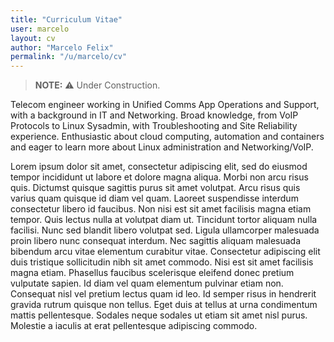 ```yaml
---
title: "Curriculum Vitae"
user: marcelo
layout: cv
author: "Marcelo Felix"
permalink: "/u/marcelo/cv"
---
```


> **NOTE:** :warning: Under Construction.


Telecom engineer working in Unified Comms App Operations and Support, with a background in IT and Networking.
Broad knowledge, from VoIP Protocols to Linux Sysadmin, with Troubleshooting and Site Reliability experience.
Enthusiastic about cloud computing, automation and containers and eager to learn more about Linux administration and Networking/VoIP.

Lorem ipsum dolor sit amet, consectetur adipiscing elit, sed do eiusmod tempor incididunt ut labore et dolore magna aliqua. Morbi non arcu risus quis. Dictumst quisque sagittis purus sit amet volutpat. Arcu risus quis varius quam quisque id diam vel quam. Laoreet suspendisse interdum consectetur libero id faucibus. Non nisi est sit amet facilisis magna etiam tempor. Quis lectus nulla at volutpat diam ut. Tincidunt tortor aliquam nulla facilisi. Nunc sed blandit libero volutpat sed. Ligula ullamcorper malesuada proin libero nunc consequat interdum. Nec sagittis aliquam malesuada bibendum arcu vitae elementum curabitur vitae. Consectetur adipiscing elit duis tristique sollicitudin nibh sit amet commodo. Nisi est sit amet facilisis magna etiam. Phasellus faucibus scelerisque eleifend donec pretium vulputate sapien. Id diam vel quam elementum pulvinar etiam non. Consequat nisl vel pretium lectus quam id leo. Id semper risus in hendrerit gravida rutrum quisque non tellus. Eget duis at tellus at urna condimentum mattis pellentesque. Sodales neque sodales ut etiam sit amet nisl purus. Molestie a iaculis at erat pellentesque adipiscing commodo.
